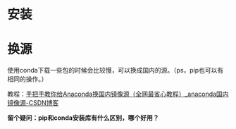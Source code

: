 # 安装
# 换源
使用conda下载一些包的时候会比较慢，可以换成国内的源。（ps，pip也可以有相同的操作。）

教程：[手把手教你给Anaconda换国内镜像源（全网最省心教程）_anaconda国内镜像源-CSDN博客](https://blog.csdn.net/CodeHorizon/article/details/147933636)

**留个疑问：pip和conda安装库有什么区别，哪个好用？**

